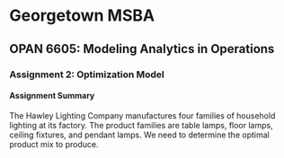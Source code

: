 # Georgetown MSBA
## OPAN 6605: Modeling Analytics in Operations
### Assignment 2: Optimization Model

#### Assignment Summary
The Hawley Lighting Company manufactures four families of household lighting at its factory. The product
families are table lamps, floor lamps, ceiling fixtures, and pendant lamps. We need to determine the optimal product mix to produce.
